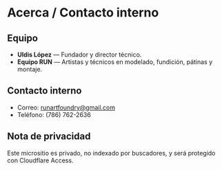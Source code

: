 # Acerca / Contacto interno

## Equipo
- **Uldis López** — Fundador y director técnico.  
- **Equipo RUN** — Artistas y técnicos en modelado, fundición, pátinas y montaje.  

## Contacto interno
- Correo: runartfoundry@gmail.com  
- Teléfono: (786) 762-2636  

## Nota de privacidad
Este micrositio es privado, no indexado por buscadores, y será protegido con Cloudflare Access.
